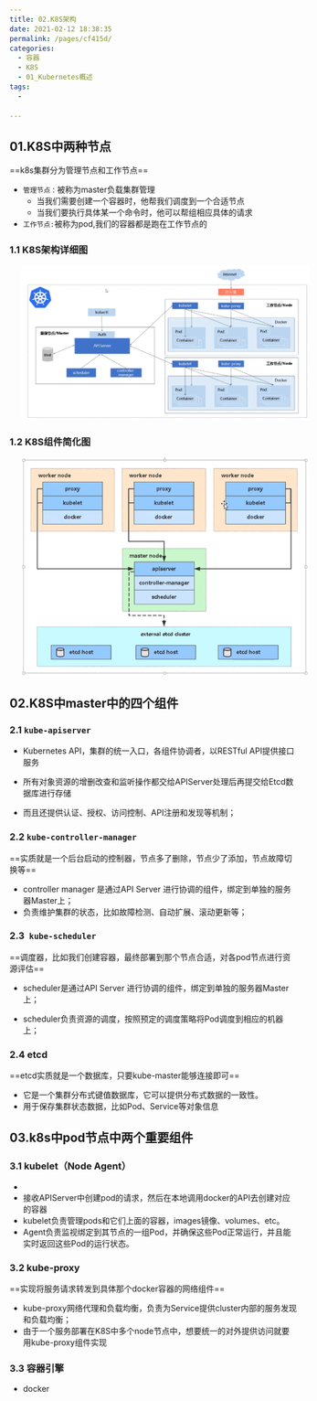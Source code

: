 ```yaml
---
title: 02.K8S架构
date: 2021-02-12 18:38:35
permalink: /pages/cf415d/
categories:
  - 容器
  - K8S
  - 01_Kubernetes概述
tags:
  - 

---
```


## 01.K8S中两种节点

==k8s集群分为管理节点和工作节点==

- `管理节点：`被称为master负载集群管理
     - 当我们需要创建一个容器时，他帮我们调度到一个合适节点
     - 当我们要执行具体某一个命令时，他可以帮组相应具体的请求
- `工作节点:`被称为pod,我们的容器都是跑在工作节点的

### 1.1 K8S架构详细图

<img src="./assets/image-20201215165654516.png" style="width:1000px;margin-left:20px;"> </img>

### 1.2 K8S组件简化图

<img src="./assets/image-20201215171431248.png" style="width:800px;margin-left:20px;"> </img>

## 02.K8S中master中的四个组件

### 2.1 `kube-apiserver`

- Kubernetes API，集群的统一入口，各组件协调者，以RESTful API提供接口服务
- 所有对象资源的增删改查和监听操作都交给APIServer处理后再提交给Etcd数据库进行存储

- 而且还提供认证、授权、访问控制、API注册和发现等机制；

### 2.2 `kube-controller-manager`

==实质就是一个后台启动的控制器，节点多了删除，节点少了添加，节点故障切换等==

- controller manager 是通过API Server 进行协调的组件，绑定到单独的服务器Master上；
- 负责维护集群的状态，比如故障检测、自动扩展、滚动更新等；

### 2.3` kube-scheduler`

==调度器，比如我们创建容器，最终部署到那个节点合适，对各pod节点进行资源评估==

- scheduler是通过API Server 进行协调的组件，绑定到单独的服务器Master上；

- scheduler负责资源的调度，按照预定的调度策略将Pod调度到相应的机器上；

### 2.4 etcd

==etcd实质就是一个数据库，只要kube-master能够连接即可==

- 它是一个集群分布式键值数据库，它可以提供分布式数据的一致性。
- 用于保存集群状态数据，比如Pod、Service等对象信息



## 03.k8s中pod节点中两个重要组件

### 3.1 kubelet（Node Agent）

- 
- 接收APIServer中创建pod的请求，然后在本地调用docker的API去创建对应的容器
- kubelet负责管理pods和它们上面的容器，images镜像、volumes、etc。
- Agent负责监视绑定到其节点的一组Pod，并确保这些Pod正常运行，并且能实时返回这些Pod的运行状态。

### 3.2 kube-proxy

==实现将服务请求转发到具体那个docker容器的网络组件==

- kube-proxy网络代理和负载均衡，负责为Service提供cluster内部的服务发现和负载均衡；
- 由于一个服务部署在K8S中多个node节点中，想要统一的对外提供访问就要用kube-proxy组件实现

### 3.3 容器引擎

- docker